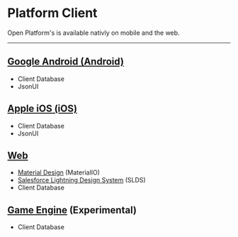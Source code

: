 Platform Client
===============

Open Platform's is available nativly on mobile and the web.

---

## [Google Android (Android)](Android/Readme.md)

* Client Database
* JsonUI

## [Apple iOS (iOS)](iOS/Readme.md)

* Client Database
* JsonUI


## [Web](Web/Readme.md)

* [Material Design](https://material.io/design) (MaterialIO)
* [Salesforce Lightning Design System](https://www.lightningdesignsystem.com/) (SLDS)
* Client Database

## [Game Engine](Game/Readme.md) (Experimental)

* Client Database
